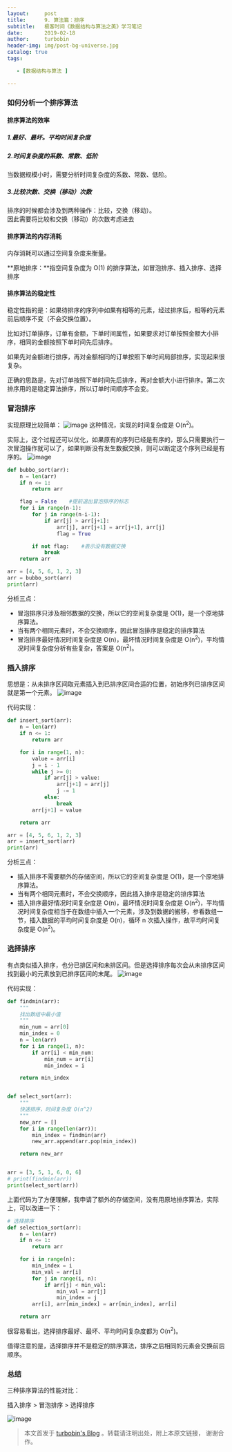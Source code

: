 ```yaml
---
layout:     post
title:      9. 算法篇：排序
subtitle:   极客时间《数据结构与算法之美》学习笔记
date:       2019-02-18
author:     turbobin
header-img: img/post-bg-universe.jpg
catalog: true
tags:

   - [数据结构与算法 ]

---
```


### 如何分析一个排序算法
#### 排序算法的效率
##### 1.最好、最坏。平均时间复杂度

##### 2.时间复杂度的系数、常数、低阶
当数据规模小时，需要分析时间复杂度的系数、常数、低阶。

##### 3.比较次数、交换（移动）次数
排序的时候都会涉及到两种操作：比较，交换（移动）。  
因此需要将比较和交换（移动）的次数考虑进去

#### 排序算法的内存消耗
内存消耗可以通过空间复杂度来衡量。

**原地排序：**指空间复杂度为 O(1) 的排序算法，如冒泡排序、插入排序、选择排序

#### 排序算法的稳定性

稳定性指的是：如果待排序的序列中如果有相等的元素，经过排序后，相等的元素前后顺序不变（不会交换位置）。

比如对订单排序，订单有金额，下单时间属性，如果要求对订单按照金额大小排序，相同的金额按照下单时间先后排序。

如果先对金额进行排序，再对金额相同的订单按照下单时间局部排序，实现起来很复杂。

正确的思路是，先对订单按照下单时间先后排序，再对金额大小进行排序。第二次排序用的是稳定算法排序，所以订单时间顺序不会变。

### 冒泡排序
实现原理比较简单：
![image](https://static001.geekbang.org/resource/image/92/09/9246f12cca22e5d872cbfce302ef4d09.jpg)
这种情况，实现的时间复杂度是 O(n<sup>2</sup>)。

实际上，这个过程还可以优化，如果原有的序列已经是有序的，那么只需要执行一次冒泡操作就可以了，如果判断没有发生数据交换，则可以断定这个序列已经是有序的。
![image](https://static001.geekbang.org/resource/image/a9/e6/a9783a3b13c11a5e064c5306c261e8e6.jpg)

```python
def bubbo_sort(arr):
    n = len(arr)
    if n <= 1:
        return arr

    flag = False    #提前退出冒泡排序的标志
    for i in range(n-1):
        for j in range(n-i-1):
            if arr[j] > arr[j+1]:
                arr[j], arr[j+1] = arr[j+1], arr[j]
                flag = True

        if not flag:    #表示没有数据交换
            break
    return arr

arr = [4, 5, 6, 1, 2, 3]
arr = bubbo_sort(arr)
print(arr)
```
分析三点：
* 冒泡排序只涉及相邻数据的交换，所以它的空间复杂度是 O(1)，是一个原地排序算法。
* 当有两个相同元素时，不会交换顺序，因此冒泡排序是稳定的排序算法
* 冒泡排序最好情况时间复杂度是 O(n)，最坏情况时间复杂度是 O(n<sup>2</sup>)，平均情况时间复杂度分析有些复杂，答案是 O(n<sup>2</sup>)。

### 插入排序
思想是：从未排序区间取元素插入到已排序区间合适的位置，初始序列已排序区间就是第一个元素。
![image](https://static001.geekbang.org/resource/image/fd/01/fd6582d5e5927173ee35d7cc74d9c401.jpg)

代码实现：
```python
def insert_sort(arr):
    n = len(arr)
    if n <= 1:
        return arr

    for i in range(1, n):
        value = arr[i]
        j = i - 1
        while j >= 0:
            if arr[j] > value:
                arr[j+1] = arr[j]
                j -= 1
            else:
                break
        arr[j+1] = value

    return arr

arr = [4, 5, 6, 1, 2, 3]
arr = insert_sort(arr)
print(arr)
```
分析三点：
* 插入排序不需要额外的存储空间，所以它的空间复杂度是 O(1)，是一个原地排序算法。
* 当有两个相同元素时，不会交换顺序，因此插入排序是稳定的排序算法
* 插入排序最好情况时间复杂度是 O(n)，最坏情况时间复杂度是 O(n<sup>2</sup>)，平均情况时间复杂度相当于在数组中插入一个元素，涉及到数据的搬移，参看数组一节，插入数据的平均时间复杂度是 O(n)，循环 n  次插入操作，故平均时间复杂度是 O(n<sup>2</sup>)。

### 选择排序
有点类似插入排序，也分已排区间和未排区间。但是选择排序每次会从未排序区间找到最小的元素放到已排序区间的末尾。
![image](https://static001.geekbang.org/resource/image/32/1d/32371475a0b08f0db9861d102474181d.jpg)

代码实现：

```python
def findmin(arr):
    """
    找出数组中最小值
    """
    min_num = arr[0]
    min_index = 0
    n = len(arr)
    for i in range(1, n):
        if arr[i] < min_num:
            min_num = arr[i]
            min_index = i

    return min_index


def select_sort(arr):
    """
    快速排序，时间复杂度 O(n^2)
    """
    new_arr = []
    for i in range(len(arr)):
        min_index = findmin(arr)
        new_arr.append(arr.pop(min_index))

    return new_arr


arr = [3, 5, 1, 6, 0, 6]
# print(findmin(arr))
print(select_sort(arr))
```
上面代码为了方便理解，我申请了额外的存储空间，没有用原地排序算法，实际上，可以改进一下：
```python
# 选择排序
def selection_sort(arr):
    n = len(arr)
    if n <= 1:
        return arr

    for i in range(n):
        min_index = i
        min_val = arr[i]
        for j in range(i, n):
            if arr[j] < min_val:
                min_val = arr[j]
                min_index = j
        arr[i], arr[min_index] = arr[min_index], arr[i]

    return arr

```
很容易看出，选择排序最好、最坏、平均时间复杂度都为 O(n<sup>2</sup>)。

值得注意的是，选择排序并不是稳定的排序算法，排序之后相同的元素会交换前后顺序。

### 总结

三种排序算法的性能对比：

插入排序 > 冒泡排序 > 选择排序

![image](https://static001.geekbang.org/resource/image/34/50/348604caaf0a1b1d7fee0512822f0e50.jpg)





> 本文首发于 [turbobin's Blog](https://turbobin.github.io/) 。转载请注明出处，附上本原文链接， 谢谢合作。